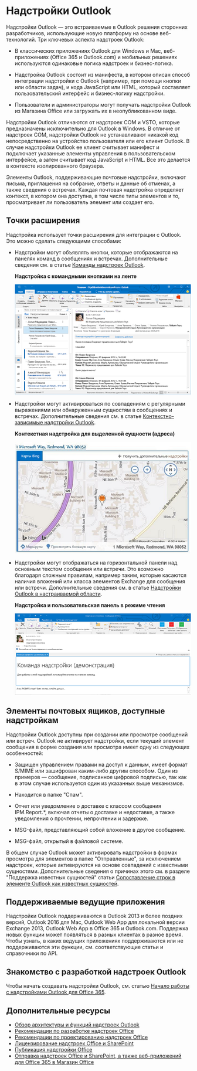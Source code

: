 
# Надстройки Outlook

Надстройки Outlook — это встраиваемые в Outlook решения сторонних разработчиков, использующие новую платформу на основе веб-технологий. Три ключевых аспекта надстроек Outlook:


- В классических приложениях Outlook для Windows и Mac, веб-приложениях (Office 365 и Outlook.com) и мобильных решениях используются одинаковые логика надстроек и бизнес-логика.
    
-  Надстройка Outlook состоит из манифеста, в котором описан способ интеграции надстройки с Outlook (например, при помощи кнопки или области задач), и кода JavaScript или HTML, который составляет пользовательский интерфейс и бизнес-логику надстройки.
    
- Пользователи и администраторы могут получать надстройки Outlook из Магазина Office или загружать их в неопубликованном виде.
    
Надстройки Outlook отличаются от надстроек COM и VSTO, которые предназначены исключительно для Outlook в Windows. В отличие от надстроек COM, надстройки Outlook не устанавливают никакой код непосредственно на устройство пользователя или его клиент Outlook. В случае надстройки Outlook ее клиент считывает манифест и подключает указанные элементы управления в пользовательском интерфейсе, а затем считывает код JavaScript и HTML. Все это делается в контексте изолированного браузера.

Элементы Outlook, поддерживающие почтовые надстройки, включают письма, приглашения на собрание, ответы и данные об отменах, а также сведения о встречах. Каждая почтовая надстройка определяет контекст, в котором она доступна, в том числе типы элементов и то, просматривает ли пользователь элемент или создает его.


## Точки расширения


Надстройка использует точки расширения для интеграции с Outlook. Это можно сделать следующими способами:


- Надстройки могут объявлять кнопки, которые отображаются на панелях команд в сообщениях и встречах. Дополнительные сведения см. в статье [Команды надстроек Outlook](../outlook/add-in-commands-for-outlook.md).
    
    **Надстройка с командными кнопками на ленте**

    ![Команда надстройки для фигуры без интерфейса](../../images/41e46a9c-19ec-4ccc-98e6-a227283623d1.png)

- Надстройки могут активироваться по совпадениям с регулярными выражениями или обнаруженным сущностям в сообщениях и встречах. Дополнительные сведения см. в статье [Контекстно-зависимые надстройки Outlook](../outlook/contextual-outlook-add-ins.md).
    
    **Контекстная надстройка для выделенной сущности (адреса)**

    ![Показывает контекстуальное приложение на карте](../../images/59bcabc2-7cb0-4b9b-bb9f-06089dca9c31.png)

- Надстройки могут отображаться на горизонтальной панели над основным текстом сообщения или встречи. Это возможно благодаря сложным правилам, например таким, которые касаются наличия вложений или класса элементов Exchange для сообщения или встречи. Дополнительные сведения см. в статье [Надстройки Outlook в настраиваемой области](../outlook/custom-pane-outlook-add-ins.md).
    
    **Надстройка и пользовательская панель в режиме чтения**

    ![Пользовательская панель в форме просмотра сообщения.](../../images/c585ab0a-6c33-42d0-a20f-5deb8b54f480.png)


## Элементы почтовых ящиков, доступные надстройкам


Надстройки Outlook доступны при создании или просмотре сообщений или встреч. Outlook не активирует надстройки, если текущий элемент сообщения в форме создания или просмотра имеет одну из следующих особенностей:


- Защищен управлением правами на доступ к данным, имеет формат S/MIME или зашифрован каким-либо другим способом. Один из примеров — сообщение, подписанное цифровой подписью, так как в этом случае используется один из указанных выше механизмов.
    
- Находится в папке "Спам".
    
- Отчет или уведомление о доставке с классом сообщения IPM.Report.*, включая отчеты о доставке и недоставке, а также уведомления о прочтении, непрочтении и задержке.
    
- MSG-файл, представляющий собой вложение в другое сообщение.
    
- MSG-файл, открытый в файловой системе.
    
В общем случае Outlook может активировать надстройки в формах просмотра для элементов в папке "Отправленные", за исключением надстроек, которые активируются на основе совпадений с известными сущностями. Дополнительные сведения о причинах этого см. в разделе "Поддержка известных сущностей" статьи [Сопоставление строк в элементе Outlook как известных сущностей](../outlook/match-strings-in-an-item-as-well-known-entities.md).


## Поддерживаемые ведущие приложения


Надстройки Outlook поддерживаются в Outlook 2013 и более поздних версий, Outlook 2016 для Mac, Outlook Web App для локальной версии Exchange 2013, Outlook Web App в Office 365 и Outlook.com. Поддержка новых функции может появляться в разных клиентах в разное время. Чтобы узнать, в каких ведущих приложениях поддерживаются или не поддерживаются эти функции, см. соответствующие статьи и справочники по API.


## Знакомство с разработкой надстроек Outlook


Чтобы начать создавать надстройки Outlook, см. статью [Начало работы с надстройками Outlook для Office 365](https://dev.outlook.com/MailAppsGettingStarted/GetStarted).


## Дополнительные ресурсы


- [Обзор архитектуры и функций надстроек Outlook](../outlook/overview.md)
- [Рекомендации по разработке надстроек Office](../../docs/overview/add-in-development-best-practices.md)
- [Рекомендации по проектированию надстроек Office](../../docs/design/add-in-design.md)
- [Лицензирование надстроек Office и SharePoint](http://msdn.microsoft.com/library/3e0e8ff6-66d6-44ff-b0c2-59108ebd9181%28Office.15%29.aspx)
- [Публикация надстройки Office](../publish/publish.md)
- [Отправка надстроек Office и SharePoint, а также веб-приложений для Office 365 в Магазин Office](http://msdn.microsoft.com/library/ff075782-1303-4517-91cc-b3d730e9b9ae%28Office.15%29.aspx)

